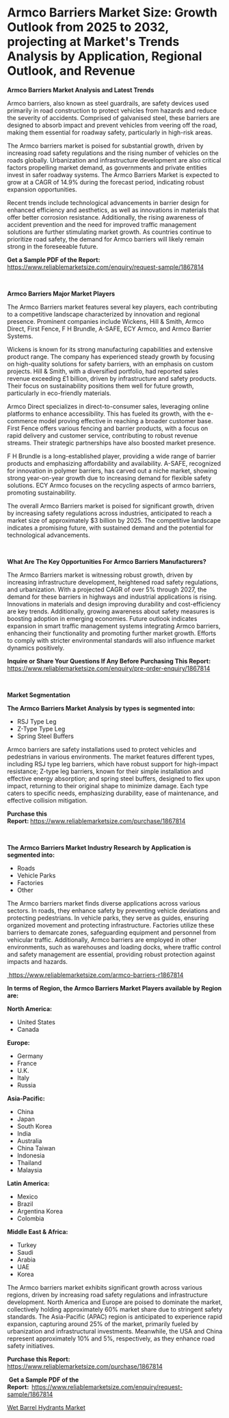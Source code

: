<p><h1>Armco Barriers Market Size: Growth Outlook from 2025 to 2032, projecting at Market's Trends Analysis by Application, Regional Outlook, and Revenue</h1></p><p><strong>Armco Barriers Market Analysis and Latest Trends</strong></p>
<p><p>Armco barriers, also known as steel guardrails, are safety devices used primarily in road construction to protect vehicles from hazards and reduce the severity of accidents. Comprised of galvanised steel, these barriers are designed to absorb impact and prevent vehicles from veering off the road, making them essential for roadway safety, particularly in high-risk areas.</p><p>The Armco barriers market is poised for substantial growth, driven by increasing road safety regulations and the rising number of vehicles on the roads globally. Urbanization and infrastructure development are also critical factors propelling market demand, as governments and private entities invest in safer roadway systems. The Armco Barriers Market is expected to grow at a CAGR of 14.9% during the forecast period, indicating robust expansion opportunities.</p><p>Recent trends include technological advancements in barrier design for enhanced efficiency and aesthetics, as well as innovations in materials that offer better corrosion resistance. Additionally, the rising awareness of accident prevention and the need for improved traffic management solutions are further stimulating market growth. As countries continue to prioritize road safety, the demand for Armco barriers will likely remain strong in the foreseeable future.</p></p>
<p><strong>Get a Sample PDF of the Report:&nbsp;</strong> <a href="https://www.reliablemarketsize.com/enquiry/request-sample/1867814?utm_campaign=3382&utm_medium=2&utm_source=Github&utm_content=ia&utm_term=10042025&utm_id=armco-barriers">https://www.reliablemarketsize.com/enquiry/request-sample/1867814</a></p>
<p>&nbsp;</p>
<p><strong>Armco Barriers Major Market Players</strong></p>
<p><p>The Armco Barriers market features several key players, each contributing to a competitive landscape characterized by innovation and regional presence. Prominent companies include Wickens, Hill & Smith, Armco Direct, First Fence, F H Brundle, A-SAFE, ECY Armco, and Armco Barrier Systems.</p><p>Wickens is known for its strong manufacturing capabilities and extensive product range. The company has experienced steady growth by focusing on high-quality solutions for safety barriers, with an emphasis on custom projects. Hill & Smith, with a diversified portfolio, had reported sales revenue exceeding £1 billion, driven by infrastructure and safety products. Their focus on sustainability positions them well for future growth, particularly in eco-friendly materials.</p><p>Armco Direct specializes in direct-to-consumer sales, leveraging online platforms to enhance accessibility. This has fueled its growth, with the e-commerce model proving effective in reaching a broader customer base. First Fence offers various fencing and barrier products, with a focus on rapid delivery and customer service, contributing to robust revenue streams. Their strategic partnerships have also boosted market presence.</p><p>F H Brundle is a long-established player, providing a wide range of barrier products and emphasizing affordability and availability. A-SAFE, recognized for innovation in polymer barriers, has carved out a niche market, showing strong year-on-year growth due to increasing demand for flexible safety solutions. ECY Armco focuses on the recycling aspects of armco barriers, promoting sustainability.</p><p>The overall Armco Barriers market is poised for significant growth, driven by increasing safety regulations across industries, anticipated to reach a market size of approximately $3 billion by 2025. The competitive landscape indicates a promising future, with sustained demand and the potential for technological advancements.</p></p>
<p>&nbsp;</p>
<p><strong>What Are The Key Opportunities For Armco Barriers Manufacturers?</strong></p>
<p><p>The Armco Barriers market is witnessing robust growth, driven by increasing infrastructure development, heightened road safety regulations, and urbanization. With a projected CAGR of over 5% through 2027, the demand for these barriers in highways and industrial applications is rising. Innovations in materials and design improving durability and cost-efficiency are key trends. Additionally, growing awareness about safety measures is boosting adoption in emerging economies. Future outlook indicates expansion in smart traffic management systems integrating Armco barriers, enhancing their functionality and promoting further market growth. Efforts to comply with stricter environmental standards will also influence market dynamics positively.</p></p>
<p><strong>Inquire or Share Your Questions If Any Before Purchasing This Report:</strong> <a href="https://www.reliablemarketsize.com/enquiry/pre-order-enquiry/1867814?utm_campaign=3382&utm_medium=2&utm_source=Github&utm_content=ia&utm_term=10042025&utm_id=armco-barriers">https://www.reliablemarketsize.com/enquiry/pre-order-enquiry/1867814</a></p>
<p>&nbsp;</p>
<p><strong>Market Segmentation</strong></p>
<p><strong>The Armco Barriers Market Analysis by types is segmented into:</strong></p>
<p><ul><li>RSJ Type Leg</li><li>Z-Type Type Leg</li><li>Spring Steel Buffers</li></ul></p>
<p><p>Armco barriers are safety installations used to protect vehicles and pedestrians in various environments. The market features different types, including RSJ type leg barriers, which have robust support for high-impact resistance; Z-type leg barriers, known for their simple installation and effective energy absorption; and spring steel buffers, designed to flex upon impact, returning to their original shape to minimize damage. Each type caters to specific needs, emphasizing durability, ease of maintenance, and effective collision mitigation.</p></p>
<p><strong>Purchase this Report:&nbsp;</strong><a href="https://www.reliablemarketsize.com/purchase/1867814?utm_campaign=3382&utm_medium=2&utm_source=Github&utm_content=ia&utm_term=10042025&utm_id=armco-barriers">https://www.reliablemarketsize.com/purchase/1867814</a></p>
<p>&nbsp;</p>
<p><strong>The Armco Barriers Market Industry Research by Application is segmented into:</strong></p>
<p><ul><li>Roads</li><li>Vehicle Parks</li><li>Factories</li><li>Other</li></ul></p>
<p><p>The Armco barriers market finds diverse applications across various sectors. In roads, they enhance safety by preventing vehicle deviations and protecting pedestrians. In vehicle parks, they serve as guides, ensuring organized movement and protecting infrastructure. Factories utilize these barriers to demarcate zones, safeguarding equipment and personnel from vehicular traffic. Additionally, Armco barriers are employed in other environments, such as warehouses and loading docks, where traffic control and safety management are essential, providing robust protection against impacts and hazards.</p></p>
<p><a href="https://www.reliablemarketsize.com/armco-barriers-r1867814?utm_campaign=3382&utm_medium=2&utm_source=Github&utm_content=ia&utm_term=10042025&utm_id=armco-barriers">&nbsp;https://www.reliablemarketsize.com/armco-barriers-r1867814</a></p>
<p><strong>In terms of Region, the Armco Barriers Market Players available by Region are:</strong></p>
<p>
    <p> <strong> North America: </strong>
        <ul>
            <li>United States</li>
            <li>Canada</li>
        </ul>
        </p> 
    <p> <strong> Europe: </strong>
        <ul>
            <li>Germany</li>
            <li>France</li>
            <li>U.K.</li>
            <li>Italy</li>
            <li>Russia</li>
        </ul>
        </p> 
    <p> <strong> Asia-Pacific: </strong>
        <ul>
            <li>China</li>
            <li>Japan</li>
            <li>South Korea</li>
            <li>India</li>
            <li>Australia</li>
            <li>China Taiwan</li>
            <li>Indonesia</li>
            <li>Thailand</li>
            <li>Malaysia</li>
        </ul>
        </p> 
    <p> <strong> Latin America: </strong>
        <ul>
            <li>Mexico</li>
            <li>Brazil</li>
            <li>Argentina Korea</li>
            <li>Colombia</li>
        </ul>
        </p> 
    <p> <strong> Middle East & Africa: </strong>
        <ul>
            <li>Turkey</li>
            <li>Saudi</li>
            <li>Arabia</li>
            <li>UAE</li>
            <li>Korea</li>
        </ul>
    </p>
    </p>
<p><p>The Armco barriers market exhibits significant growth across various regions, driven by increasing road safety regulations and infrastructure development. North America and Europe are poised to dominate the market, collectively holding approximately 60% market share due to stringent safety standards. The Asia-Pacific (APAC) region is anticipated to experience rapid expansion, capturing around 25% of the market, primarily fueled by urbanization and infrastructural investments. Meanwhile, the USA and China represent approximately 10% and 5%, respectively, as they enhance road safety initiatives.</p></p>
<p><strong>Purchase this Report: </strong><a href="https://www.reliablemarketsize.com/purchase/1867814?utm_campaign=3382&utm_medium=2&utm_source=Github&utm_content=ia&utm_term=10042025&utm_id=armco-barriers">https://www.reliablemarketsize.com/purchase/1867814</a></p>
<p>&nbsp;<strong>Get a Sample PDF of the Report:&nbsp;&nbsp;</strong><a href="https://www.reliablemarketsize.com/enquiry/request-sample/1867814?utm_campaign=3382&utm_medium=2&utm_source=Github&utm_content=ia&utm_term=10042025&utm_id=armco-barriers">https://www.reliablemarketsize.com/enquiry/request-sample/1867814</a></p>
<p><strong></strong></p>
<p><p><a href="https://github.com/stvnpukaj10/Market-Research-Report-List-1/blob/main/wet-barrel-hydrants-market.md?utm_campaign=3382&utm_medium=2&utm_source=Github&utm_content=ia&utm_term=10042025&utm_id=armco-barriers">Wet Barrel Hydrants Market</a></p></p>